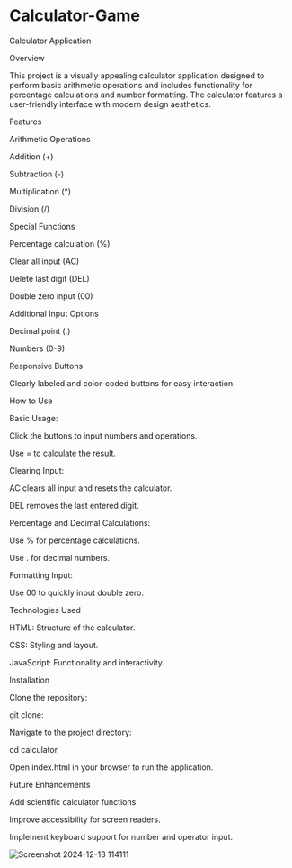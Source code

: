 # Calculator-Game
Calculator Application

Overview

This project is a visually appealing calculator application designed to perform basic arithmetic operations and includes functionality for percentage calculations and number formatting. The calculator features a user-friendly interface with modern design aesthetics.



Features

Arithmetic Operations

Addition (+)

Subtraction (-)

Multiplication (*)

Division (/)

Special Functions

Percentage calculation (%)

Clear all input (AC)

Delete last digit (DEL)

Double zero input (00)

Additional Input Options

Decimal point (.)

Numbers (0-9)

Responsive Buttons

Clearly labeled and color-coded buttons for easy interaction.

How to Use

Basic Usage:

Click the buttons to input numbers and operations.

Use = to calculate the result.

Clearing Input:

AC clears all input and resets the calculator.

DEL removes the last entered digit.

Percentage and Decimal Calculations:

Use % for percentage calculations.

Use . for decimal numbers.

Formatting Input:

Use 00 to quickly input double zero.

Technologies Used

HTML: Structure of the calculator.

CSS: Styling and layout.

JavaScript: Functionality and interactivity.

Installation

Clone the repository:

git clone:

Navigate to the project directory:

cd calculator

Open index.html in your browser to run the application.

Future Enhancements

Add scientific calculator functions.

Improve accessibility for screen readers.

Implement keyboard support for number and operator input.


![Screenshot 2024-12-13 114111](https://github.com/user-attachments/assets/a93ce118-18f2-4b1c-b655-6f1e9af31aa5)
